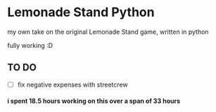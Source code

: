 # Lemonade Stand Python
my own take on the original Lemonade Stand game, written in python

fully working :D

## TO DO
- [ ] fix negative expenses with streetcrew

#### i spent 18.5 hours working on this over a span of 33 hours
